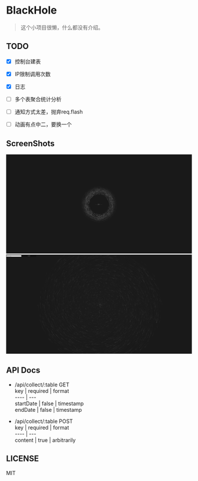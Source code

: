 # BlackHole

> 这个小项目很懒，什么都没有介绍。

## TODO
* [x] 控制台建表
* [x] IP限制调用次数
* [x] 日志
* [ ] 多个表聚合统计分析
* [ ] 通知方式太差，抛弃req.flash
* [ ] 动画有点中二，要换一个


## ScreenShots
![](./screenshots/entry.png)
![](./screenshots/index.png)
## API Docs
* /api/collect/:table GET  
key | required | format  
---- | ---  
startDate | false | timestamp  
endDate |  false | timestamp

* /api/collect/:table POST   
key | required | format  
---- | ---  
content | true | arbitrarily  

## LICENSE
MIT